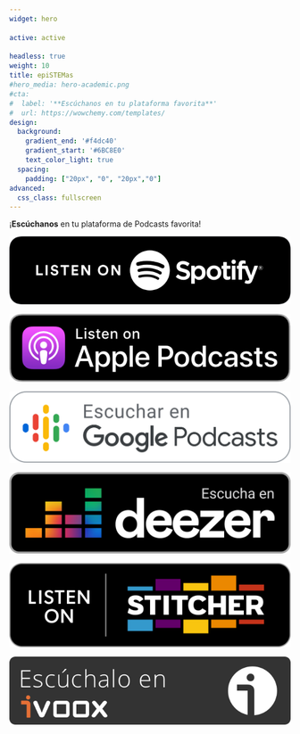 ```yaml
---
widget: hero

active: active

headless: true
weight: 10
title: epiSTEMas
#hero_media: hero-academic.png
#cta:
#  label: '**Escúchanos en tu plataforma favorita**'
#  url: https://wowchemy.com/templates/
design:
  background:
    gradient_end: '#f4dc40'
    gradient_start: '#6BC8E0'
    text_color_light: true
  spacing:
    padding: ["20px", "0", "20px","0"]
advanced:
  css_class: fullscreen
---
```


¡**Escúchanos** en tu plataforma de Podcasts favorita!

[![Escucha en Spotify](esSpotify.png)](https://open.spotify.com/show/6lflzlFqQRKjaKiXojsQGV?si=ahBGeLOeSGO89CG2NtGiNA)

[![Escucha en Apple Podcasts](esApple.png)](https://podcasts.apple.com/us/podcast/epistemas/id1569396615)

[![Escucha en Google Podcasts](esGoogle.png)](https://bit.ly/3vyB2ve)

[![Escucha en Deezer](esDeezer.png)](https://deezer.page.link/in4ZPPKEhYQss6YG7)

[![Escucha en Stitcher](esStitcher.png)](https://www.stitcher.com/podcast/epistemas)

[![Escucha en ivoox](esIvoox.png)](https://mx.ivoox.com/es/s_p2_1241617_1.html)